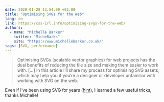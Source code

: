 ```yaml
---
date: 2020-01-28 13:54:00 +02:00
title: "Optimising SVGs for the Web"
lang: en
link: https://css-irl.info/optimising-svgs-for-the-web/
authors:
  - name: "Michelle Barker"
    twitter: "MicheBarks"
    site: "https://www.michellebarker.co.uk/"
tags: [SVG, performance]
---
```


> Optimising SVGs (scalable vector graphics) for web projects has the dual benefits of reducing the file size and making them easier to work with. […] In this article I’ll share my process for optimising SVG assets, which may help you if you’re a designer or developer unfamiliar with working with SVG on the web.

Even if I've been using SVG for years ([hint](https://play.esviji.com/)), I learned a few useful tricks, thanks Michelle!
